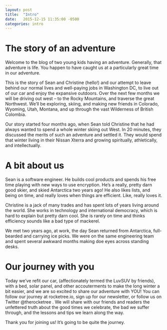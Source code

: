 ---layout: posttitle:  "Intro"date:   2015-12-15 11:35:00 -0500categories: intro---The story of an adventure=====Welcome to the blog of two young kids having an adventure. Generally, that adventure is life. You happen to have caught us at a particularly great time in our adventure.This is the story of Sean and Christine (hello!) and our attempt to leave behind our normal lives and well-paying jobs in Washington DC, to live out of our car and enjoy the expansive outdoors.  Over the next few months we will be driving out west – to the Rocky Mountains, and traverse the great Northwest. We’ll be exploring, skiing, and making new friends in Colorado, Wyoming, Utah, Montana, and up through the vast Wilderness of British Colombia.Our story started four months ago, when Sean told Christine that he had always wanted to spend a whole winter skiing out West.  In 20 minutes, they discussed the merits of such an adventure and settled it. They would spend that winter living in their Nissan Xterra and growing spiritually, athletically, and intellectually.A bit about us==============Sean is a software engineer. He builds cool products and spends his free time playing with new ways to use encryption. He’s a really, pretty darn good skier, and skied Antarctica two years ago!  He also likes lists, and being on time, and really loves when things are efficient. Like, really loves it.Christine is a jack of many trades and has spent lots of years living around the world. She works in technology and international democracy, which is hard to explain but pretty darn cool. She is rarely on time and thinks efficiency sounds like a bad type of mackerel.We met two years ago, at work, the day Sean returned from Antarctica, full-bearded and carrying ice picks. We were on the same engineering team and spent several awkward months making doe eyes across standing desks.Our journey with you==========Today we’ve refit our car, (affectionately termed the LuvSUV by friends), with a bed, solar panel, and other accouterments to make the long winter a bit easier, and we are so excited to share our adventure with YOU! You can follow our journey at rocketree.io, sign up for our newsletter, or follow us on Twitter @therocketree . We will share with our friends and readers the unfettered truth about the good times we celebrate, the bad we suffer through, and the lessons and tips we learn along the way.Thank you for joining us! It’s going to be quite the journey.
